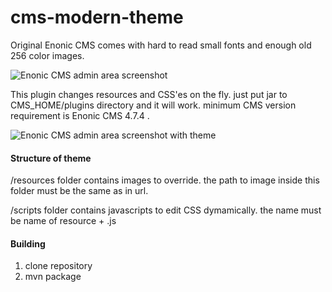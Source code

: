 cms-modern-theme
================

Original Enonic CMS comes with hard to read small fonts and enough old 256 color images.

![Enonic CMS admin area screenshot](http://www.fotohost.by/pic_b/14/01/13/57cfaf837eef8044cd03ea08328de7b3.png)


This plugin changes resources and CSS'es on the fly. just put jar to CMS_HOME/plugins directory and it will work. minimum CMS version requirement is Enonic CMS 4.7.4 .


![Enonic CMS admin area screenshot with theme](http://www.fotohost.by/pic_b/14/01/13/52ee4458769e5a9427f0e0578d2f9a7c.png)

#### Structure of theme

/resources folder contains images to override. the path to image inside this folder must be the same as in url.

/scripts folder contains javascripts to edit CSS dymamically. the name must be name of resource + .js

#### Building

1. clone repository
2. mvn package

